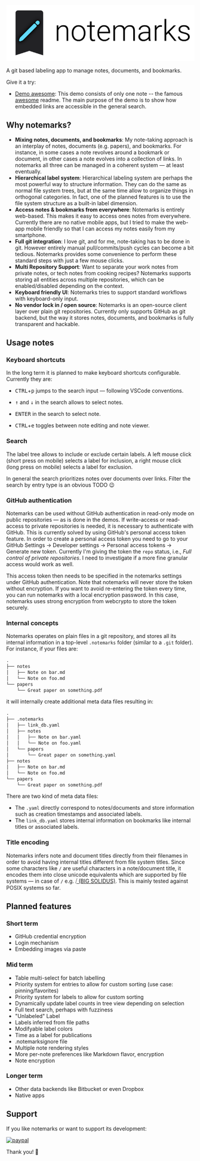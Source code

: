 
![logo/full.png](logo/full.png)

A git based labeling app to manage notes, documents, and bookmarks.

Give it a try:
- [Demo awesome](https://notemarks.app/#demo-awesome): This demo consists of only one note -- the famous [awesome](https://github.com/sindresorhus/awesome) readme. The main purpose of the demo is to show how embedded links are accessible in the general search.

## Why notemarks?

- **Mixing notes, documents, and bookmarks**: My note-taking approach is an interplay of notes, documents (e.g. papers), and bookmarks. For instance, in some cases a note revolves around a bookmark or document, in other cases a note evolves into a collection of links. In notemarks all three can be managed in a coherent system — at least eventually.
- **Hierarchical label system**: Hierarchical labeling system are perhaps the most powerful way to structure information. They can do the same as normal file system trees, but at the same time allow to organize things in orthogonal categories. In fact, one of the planned features is to use the file system structure as a built-in label dimension.
- **Access notes & bookmarks from everywhere**: Notemarks is entirely web-based. This makes it easy to access ones notes from everywhere. Currently there are no native mobile apps, but I tried to make the web-app mobile friendly so that I can access my notes easily from my smartphone.
- **Full git integration**: I love git, and for me, note-taking has to be done in git. However entirely manual pull/commits/push cycles can become a bit tedious. Notemarks provides some convenience to perform these standard steps with just a few mouse clicks.
- **Multi Repository Support**: Want to separate your work notes from private notes, or tech notes from cooking recipes? Notemarks supports storing all entities across multiple repositories, which can be enabled/disabled depending on the context.
- **Keyboard friendly UI**: Notemarks tries to support standard workflows with keyboard-only input.
- **No vendor lock in / open source**: Notemarks is an open-source client layer over plain git repositories. Currently only supports GitHub as git backend, but the way it stores notes, documents, and bookmarks is fully transparent and hackable.

## Usage notes

### Keyboard shortcuts

In the long term it is planned to make keyboard shortcuts configurable. Currently they are:

- <kbd>CTRL</kbd>+<kbd>p</kbd> jumps to the search input — following VSCode conventions.

- <kbd>↑</kbd> and <kbd>↓</kbd> in the search allows to select notes.

- <kbd>ENTER</kbd> in the search to select note.

- <kbd>CTRL</kbd>+<kbd>e</kbd> toggles between note editing and note viewer.

### Search

The label tree allows to include or exclude certain labels. A left mouse click (short press on mobile) selects a label for inclusion, a right mouse click (long press on mobile) selects a label for exclusion.

In general the search prioritizes notes over documents over links. Filter the search by entry type is an obvious TODO 😉

### GitHub authentication

Notemarks can be used without GitHub authentication in read-only mode on public repositories — as is done in the demos. If write-access or read-access to private repositories is needed, it is necessary to authenticate with GitHub. This is currently solved by using GitHub's personal access token feature. In order to create a personal access token you need to go to your GitHub Settings → Developer settings → Personal access tokens → Generate new token. Currently I'm giving the token the `repo` status, i.e., _Full control of private repositories_. I need to investigate if a more fine granular access would work as well.

This access token then needs to be specified in the notemarks settings under GitHub authentication. Note that notemarks will never store the token without encryption. If you want to avoid re-entering the token every time, you can run notemarks with a local encryption password. In this case, notemarks uses strong encryption from webcrypto to store the token securely.

### Internal concepts

Notemarks operates on plain files in a git repository, and stores all its internal information in a top-level `.notemarks` folder (similar to a `.git` folder). For instance, if your files are:

```
.
├── notes
│   ├── Note on bar.md
│   └── Note on foo.md
└── papers
    └── Great paper on something.pdf
```

it will internally create additional meta data files resulting in:

```
.
├── .notemarks
│   ├── link_db.yaml
│   ├── notes
│   │   ├── Note on bar.yaml
│   │   └── Note on foo.yaml
│   └── papers
│       └── Great paper on something.yaml
├── notes
│   ├── Note on bar.md
│   └── Note on foo.md
└── papers
    └── Great paper on something.pdf
```

There are two kind of meta data files:
- The `.yaml` directly correspond to notes/documents and store information such as creation timestamps and associated labels.
- The `link_db.yaml` stores internal information on bookmarks like internal titles or associated labels.


### Title encoding

Notemarks infers note and document titles directly from their filenames in order to avoid having internal titles different from file system titles. Since some characters like `/` are useful characters in a note/document title, it encodes them into close unicode equivalents which are supported by file systems — in case of `/` e.g. [⧸ (BIG SOLIDUS)](https://www.fileformat.info/info/unicode/char/29f8/index.htm). This is mainly tested against POSIX systems so far.


## Planned features

### Short term

- GitHub credential encryption
- Login mechanism
- Embedding images via paste

### Mid term

- Table multi-select for batch labelling
- Priority system for entries to allow for custom sorting (use case: pinning/favorites)
- Priority system for labels to allow for custom sorting
- Dynamically update label counts in tree view depending on selection
- Full text search, perhaps with fuzziness
- "Unlabeled" Label
- Labels inferred from file paths
- Modifyable label colors
- Time as a label for publications
- .notemarksignore file
- Multiple note rendering styles
- More per-note preferences like Markdown flavor, encryption
- Note encryption

### Longer term

- Other data backends like Bitbucket or even Dropbox
- Native apps

## Support

If you like notemarks or want to support its development:

[![paypal](https://www.paypalobjects.com/en_US/DK/i/btn/btn_donateCC_LG.gif)](https://paypal.me/FabKeller)

Thank you! 🙏


